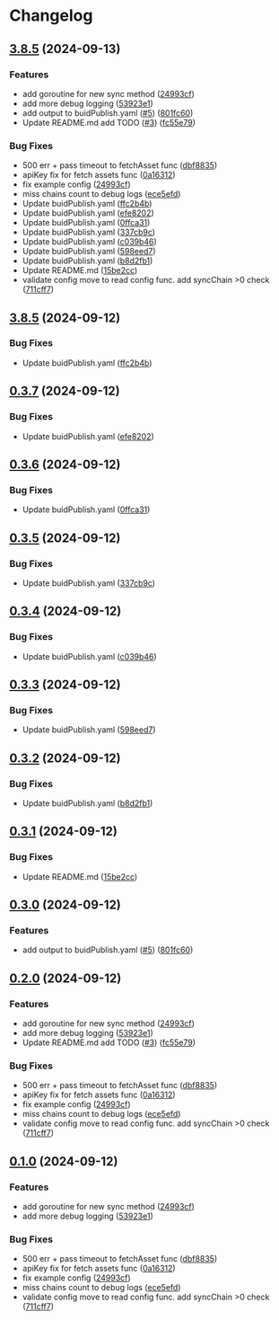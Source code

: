 # Changelog

## [3.8.5](https://github.com/Blackvote/proget-updater/compare/v3.8.5...v3.8.5) (2024-09-13)


### Features

* add goroutine for new sync method ([24993cf](https://github.com/Blackvote/proget-updater/commit/24993cf210bb3dc57b9645ef841de50b20174eb4))
* add more debug logging ([53923e1](https://github.com/Blackvote/proget-updater/commit/53923e19bf464e0729bce5194a64a16bee5fc0eb))
* add output to buidPublish.yaml ([#5](https://github.com/Blackvote/proget-updater/issues/5)) ([801fc60](https://github.com/Blackvote/proget-updater/commit/801fc60f41f7f50821ee882da416165d8792b2f2))
* Update README.md add TODO ([#3](https://github.com/Blackvote/proget-updater/issues/3)) ([fc55e79](https://github.com/Blackvote/proget-updater/commit/fc55e794f9dd1de72b9ad0f495898eeae54910db))


### Bug Fixes

* 500 err + pass timeout to fetchAsset func ([dbf8835](https://github.com/Blackvote/proget-updater/commit/dbf88354a8392ed396a9bb06565a965b6ee89f92))
* apiKey fix for fetch assets func ([0a16312](https://github.com/Blackvote/proget-updater/commit/0a163120b0320ff41b495c3bb03c266b19ed6d97))
* fix example config ([24993cf](https://github.com/Blackvote/proget-updater/commit/24993cf210bb3dc57b9645ef841de50b20174eb4))
* miss chains count to debug logs ([ece5efd](https://github.com/Blackvote/proget-updater/commit/ece5efd38b7b0c9237bdc7e10e8eef27f8476c32))
* Update buidPublish.yaml ([ffc2b4b](https://github.com/Blackvote/proget-updater/commit/ffc2b4bf14ec96eeb7c1088026d6773d2110d21b))
* Update buidPublish.yaml ([efe8202](https://github.com/Blackvote/proget-updater/commit/efe8202e94e4db574fd324866a8d10f13773a384))
* Update buidPublish.yaml ([0ffca31](https://github.com/Blackvote/proget-updater/commit/0ffca314df870d312e37cba6cd4616888be13d5c))
* Update buidPublish.yaml ([337cb9c](https://github.com/Blackvote/proget-updater/commit/337cb9c00570bc30399e3c5cbe32813473d6d2ee))
* Update buidPublish.yaml ([c039b46](https://github.com/Blackvote/proget-updater/commit/c039b46088349700a5c5c138a6b878023bd389f0))
* Update buidPublish.yaml ([598eed7](https://github.com/Blackvote/proget-updater/commit/598eed7f006e195912b6f0602b271352e9be0077))
* Update buidPublish.yaml ([b8d2fb1](https://github.com/Blackvote/proget-updater/commit/b8d2fb16d3f64fb9009dc613d4ce15993451f3bc))
* Update README.md ([15be2cc](https://github.com/Blackvote/proget-updater/commit/15be2ccb44bdfc718aa63b468d61f2bc8e70a70d))
* validate config move to read config func. add syncChain &gt;0 check ([711cff7](https://github.com/Blackvote/proget-updater/commit/711cff77aaf6bed26d4c1636c6b12783534edac9))

## [3.8.5](https://github.com/Blackvote/proget-updater/compare/v0.3.7...v3.8.5) (2024-09-12)


### Bug Fixes

* Update buidPublish.yaml ([ffc2b4b](https://github.com/Blackvote/proget-updater/commit/ffc2b4bf14ec96eeb7c1088026d6773d2110d21b))

## [0.3.7](https://github.com/Blackvote/proget-updater/compare/v0.3.6...v0.3.7) (2024-09-12)


### Bug Fixes

* Update buidPublish.yaml ([efe8202](https://github.com/Blackvote/proget-updater/commit/efe8202e94e4db574fd324866a8d10f13773a384))

## [0.3.6](https://github.com/Blackvote/proget-updater/compare/v0.3.5...v0.3.6) (2024-09-12)


### Bug Fixes

* Update buidPublish.yaml ([0ffca31](https://github.com/Blackvote/proget-updater/commit/0ffca314df870d312e37cba6cd4616888be13d5c))

## [0.3.5](https://github.com/Blackvote/proget-updater/compare/v0.3.4...v0.3.5) (2024-09-12)


### Bug Fixes

* Update buidPublish.yaml ([337cb9c](https://github.com/Blackvote/proget-updater/commit/337cb9c00570bc30399e3c5cbe32813473d6d2ee))

## [0.3.4](https://github.com/Blackvote/proget-updater/compare/v0.3.3...v0.3.4) (2024-09-12)


### Bug Fixes

* Update buidPublish.yaml ([c039b46](https://github.com/Blackvote/proget-updater/commit/c039b46088349700a5c5c138a6b878023bd389f0))

## [0.3.3](https://github.com/Blackvote/proget-updater/compare/v0.3.2...v0.3.3) (2024-09-12)


### Bug Fixes

* Update buidPublish.yaml ([598eed7](https://github.com/Blackvote/proget-updater/commit/598eed7f006e195912b6f0602b271352e9be0077))

## [0.3.2](https://github.com/Blackvote/proget-updater/compare/v0.3.1...v0.3.2) (2024-09-12)


### Bug Fixes

* Update buidPublish.yaml ([b8d2fb1](https://github.com/Blackvote/proget-updater/commit/b8d2fb16d3f64fb9009dc613d4ce15993451f3bc))

## [0.3.1](https://github.com/Blackvote/proget-updater/compare/v0.3.0...v0.3.1) (2024-09-12)


### Bug Fixes

* Update README.md ([15be2cc](https://github.com/Blackvote/proget-updater/commit/15be2ccb44bdfc718aa63b468d61f2bc8e70a70d))

## [0.3.0](https://github.com/Blackvote/proget-updater/compare/v0.2.0...v0.3.0) (2024-09-12)


### Features

* add output to buidPublish.yaml ([#5](https://github.com/Blackvote/proget-updater/issues/5)) ([801fc60](https://github.com/Blackvote/proget-updater/commit/801fc60f41f7f50821ee882da416165d8792b2f2))

## [0.2.0](https://github.com/Blackvote/proget-updater/compare/v0.1.0...v0.2.0) (2024-09-12)


### Features

* add goroutine for new sync method ([24993cf](https://github.com/Blackvote/proget-updater/commit/24993cf210bb3dc57b9645ef841de50b20174eb4))
* add more debug logging ([53923e1](https://github.com/Blackvote/proget-updater/commit/53923e19bf464e0729bce5194a64a16bee5fc0eb))
* Update README.md add TODO ([#3](https://github.com/Blackvote/proget-updater/issues/3)) ([fc55e79](https://github.com/Blackvote/proget-updater/commit/fc55e794f9dd1de72b9ad0f495898eeae54910db))


### Bug Fixes

* 500 err + pass timeout to fetchAsset func ([dbf8835](https://github.com/Blackvote/proget-updater/commit/dbf88354a8392ed396a9bb06565a965b6ee89f92))
* apiKey fix for fetch assets func ([0a16312](https://github.com/Blackvote/proget-updater/commit/0a163120b0320ff41b495c3bb03c266b19ed6d97))
* fix example config ([24993cf](https://github.com/Blackvote/proget-updater/commit/24993cf210bb3dc57b9645ef841de50b20174eb4))
* miss chains count to debug logs ([ece5efd](https://github.com/Blackvote/proget-updater/commit/ece5efd38b7b0c9237bdc7e10e8eef27f8476c32))
* validate config move to read config func. add syncChain &gt;0 check ([711cff7](https://github.com/Blackvote/proget-updater/commit/711cff77aaf6bed26d4c1636c6b12783534edac9))

## [0.1.0](https://github.com/Blackvote/proget-updater/compare/v0.0.19...v0.1.0) (2024-09-12)


### Features

* add goroutine for new sync method ([24993cf](https://github.com/Blackvote/proget-updater/commit/24993cf210bb3dc57b9645ef841de50b20174eb4))
* add more debug logging ([53923e1](https://github.com/Blackvote/proget-updater/commit/53923e19bf464e0729bce5194a64a16bee5fc0eb))


### Bug Fixes

* 500 err + pass timeout to fetchAsset func ([dbf8835](https://github.com/Blackvote/proget-updater/commit/dbf88354a8392ed396a9bb06565a965b6ee89f92))
* apiKey fix for fetch assets func ([0a16312](https://github.com/Blackvote/proget-updater/commit/0a163120b0320ff41b495c3bb03c266b19ed6d97))
* fix example config ([24993cf](https://github.com/Blackvote/proget-updater/commit/24993cf210bb3dc57b9645ef841de50b20174eb4))
* miss chains count to debug logs ([ece5efd](https://github.com/Blackvote/proget-updater/commit/ece5efd38b7b0c9237bdc7e10e8eef27f8476c32))
* validate config move to read config func. add syncChain &gt;0 check ([711cff7](https://github.com/Blackvote/proget-updater/commit/711cff77aaf6bed26d4c1636c6b12783534edac9))
